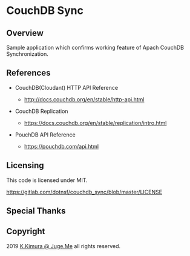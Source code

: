 # CouchDB Sync

## Overview

Sample application which confirms working feature of Apach CouchDB Synchronization.



## References

- CouchDB(Cloudant) HTTP API Reference

    - http://docs.couchdb.org/en/stable/http-api.html

- CouchDB Replication

    - https://docs.couchdb.org/en/stable/replication/intro.html

- PouchDB API Reference

    - https://pouchdb.com/api.html


## Licensing

This code is licensed under MIT.

https://gitlab.com/dotnsf/couchdb_sync/blob/master/LICENSE


## Special Thanks


## Copyright

2019 [K.Kimura @ Juge.Me](https://github.com/dotnsf) all rights reserved.
